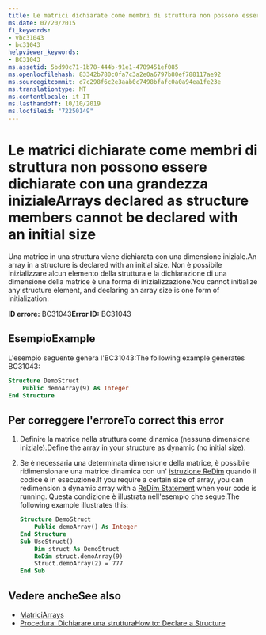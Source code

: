```yaml
---
title: Le matrici dichiarate come membri di struttura non possono essere dichiarate con una grandezza iniziale
ms.date: 07/20/2015
f1_keywords:
- vbc31043
- bc31043
helpviewer_keywords:
- BC31043
ms.assetid: 5bd90c71-1b78-444b-91e1-4789451ef085
ms.openlocfilehash: 83342b780c0fa7c3a2e0a6797b80ef788117ae92
ms.sourcegitcommit: d7c298f6c2e3aab0c7498bfafc0a0a94ea1fe23e
ms.translationtype: MT
ms.contentlocale: it-IT
ms.lasthandoff: 10/10/2019
ms.locfileid: "72250149"
---
```

# <a name="arrays-declared-as-structure-members-cannot-be-declared-with-an-initial-size"></a><span data-ttu-id="4bde7-102">Le matrici dichiarate come membri di struttura non possono essere dichiarate con una grandezza iniziale</span><span class="sxs-lookup"><span data-stu-id="4bde7-102">Arrays declared as structure members cannot be declared with an initial size</span></span>

<span data-ttu-id="4bde7-103">Una matrice in una struttura viene dichiarata con una dimensione iniziale.</span><span class="sxs-lookup"><span data-stu-id="4bde7-103">An array in a structure is declared with an initial size.</span></span> <span data-ttu-id="4bde7-104">Non è possibile inizializzare alcun elemento della struttura e la dichiarazione di una dimensione della matrice è una forma di inizializzazione.</span><span class="sxs-lookup"><span data-stu-id="4bde7-104">You cannot initialize any structure element, and declaring an array size is one form of initialization.</span></span>

<span data-ttu-id="4bde7-105">**ID errore:** BC31043</span><span class="sxs-lookup"><span data-stu-id="4bde7-105">**Error ID:** BC31043</span></span>

## <a name="example"></a><span data-ttu-id="4bde7-106">Esempio</span><span class="sxs-lookup"><span data-stu-id="4bde7-106">Example</span></span>

<span data-ttu-id="4bde7-107">L'esempio seguente genera l'BC31043:</span><span class="sxs-lookup"><span data-stu-id="4bde7-107">The following example generates BC31043:</span></span>

```vb
Structure DemoStruct
    Public demoArray(9) As Integer
End Structure
```

## <a name="to-correct-this-error"></a><span data-ttu-id="4bde7-108">Per correggere l'errore</span><span class="sxs-lookup"><span data-stu-id="4bde7-108">To correct this error</span></span>

1. <span data-ttu-id="4bde7-109">Definire la matrice nella struttura come dinamica (nessuna dimensione iniziale).</span><span class="sxs-lookup"><span data-stu-id="4bde7-109">Define the array in your structure as dynamic (no initial size).</span></span>

2. <span data-ttu-id="4bde7-110">Se è necessaria una determinata dimensione della matrice, è possibile ridimensionare una matrice dinamica con un' [istruzione ReDim](../statements/redim-statement.md) quando il codice è in esecuzione.</span><span class="sxs-lookup"><span data-stu-id="4bde7-110">If you require a certain size of array, you can redimension a dynamic array with a [ReDim Statement](../statements/redim-statement.md) when your code is running.</span></span> <span data-ttu-id="4bde7-111">Questa condizione è illustrata nell'esempio che segue.</span><span class="sxs-lookup"><span data-stu-id="4bde7-111">The following example illustrates this:</span></span>
  
    ```vb
    Structure DemoStruct
        Public demoArray() As Integer
    End Structure
    Sub UseStruct()
        Dim struct As DemoStruct  
        ReDim struct.demoArray(9)
        Struct.demoArray(2) = 777
    End Sub  
    ```
  
## <a name="see-also"></a><span data-ttu-id="4bde7-112">Vedere anche</span><span class="sxs-lookup"><span data-stu-id="4bde7-112">See also</span></span>

- [<span data-ttu-id="4bde7-113">Matrici</span><span class="sxs-lookup"><span data-stu-id="4bde7-113">Arrays</span></span>](../../programming-guide/language-features/arrays/index.md)
- [<span data-ttu-id="4bde7-114">Procedura: Dichiarare una struttura</span><span class="sxs-lookup"><span data-stu-id="4bde7-114">How to: Declare a Structure</span></span>](../../programming-guide/language-features/data-types/how-to-declare-a-structure.md)
